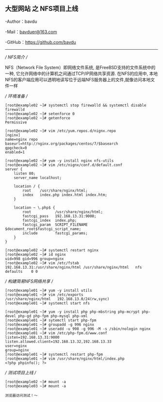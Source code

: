 ## 大型网站 之 NFS项目上线

-Author：bavdu

-Mail：bavduer@163.com

-GitHub：https://github.com/bavdu

---

**/* NFS简介 */**

NFS（Network File System）即网络文件系统, 是FreeBSD支持的文件系统中的一种, 它允许网络中的计算机之间通过TCP/IP网络共享资源. 在NFS的应用中, 本地NFS的客户端应用可以透明地读写位于远端NFS服务器上的文件,就像访问本地文件一样



**/* 环境准备 */**

```shell
[root@example02 ~]# systemctl stop firewalld && systemctl disable firewalld
[root@example02 ~]# setenforce 0
[root@example02 ~]# getenforce
Permissive

[root@example02 ~]# vim /etc/yum.repos.d/nignx.repo
[nginx]
name=nginx repo
baseurl=http://nginx.org/packages/centos/7/$basearch
gpgcheck=0
enabled=1

[root@example02 ~]# yum -y install nginx nfs-utils
[root@example02 ~]# vim /etc/nignx/conf.d/default.conf
server {
    listen 80;
    server_name localhost;
    
    location / {
        root	/usr/share/nginx/html;
        index	index.php index.html index.htm;
    }
    
    location ~ \.php$ {
        root           /usr/share/nginx/html;
        fastcgi_pass   192.168.13.31:9000;
        fastcgi_index  index.php;
        fastcgi_param  SCRIPT_FILENAME  $document_root$fastcgi_script_name;
        include        fastcgi_params;
    }
}

[root@example02 ~]# systemctl restart nginx
[root@example02 ~]# id nginx
uid=998 gid=996 group=nginx
[root@example02 ~]# vim /etc/fstab
192.168.13.31:/usr/share/nginx/html	/usr/share/nginx/html	nfs	defaults	0 0
```



**/* 构建简易NFS网络共享 */**

```shell
[root@example01 ~]# yum -y install utils
[root@example01 ~]# vim /etc/exports
/usr/share/nginx/html	192.168.13.0/24(rw,sync)
[root@example01 ~]# systemctl start nfs

[root@example01 ~]# yum -y install php php-mbstring php-mcrypt php-devel php-gd php-fpm php-mysql php-xml
[root@example01 ~]# sytemctl start php-fpm
[root@example01 ~]# groupadd -g 996 nginx
[root@example01 ~]# useradd -u 998 -g 996 -M -s /sbin/nologin nginx
[root@example01 ~]# vim /etc/php-fpm.d/www.conf
listen=192.168.13.31:9000
listen.allowed.client=192.168.13.32,192.168.13.33
user=nginx
group=nginx
[root@example01 ~]# systemctl restart php-fpm
[root@example01 ~]# vim /usr/share/nginx/html/index.php
<?php phpinfo(); ?>
```



**/* 测试项目上线 */**

```shell
[root@example02 ~]# mount -a
[root@example03 ~]# mount -a

浏览器访问测试！～
```


